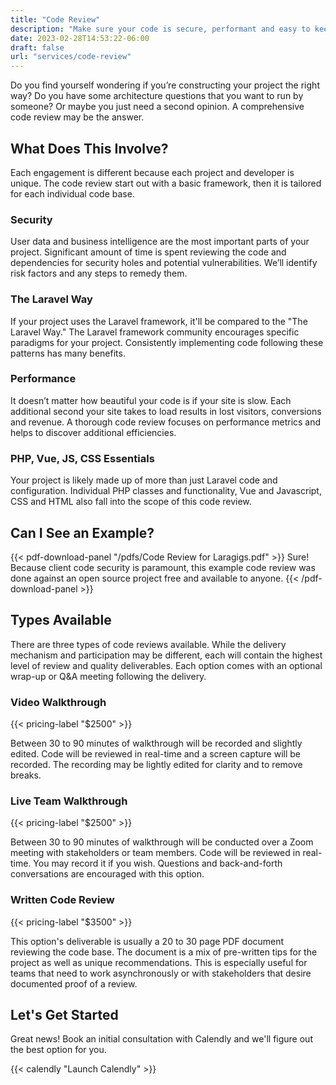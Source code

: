 ```yaml
---
title: "Code Review"
description: "Make sure your code is secure, performant and easy to keep current."
date: 2023-02-28T14:53:22-06:00
draft: false
url: "services/code-review"
---
```

Do you find yourself wondering if you’re constructing your project the right way? Do you have some architecture questions that you want to run by someone? Or maybe you just need a second opinion. A comprehensive code review may be the answer.

## What Does This Involve?

Each engagement is different because each project and developer is unique. The code review start out with a basic framework, then it is tailored for each individual code base.

### Security

User data and business intelligence are the most important parts of your project. Significant amount of time is spent reviewing the code and dependencies for security holes and potential vulnerabilities. We’ll identify risk factors and any steps to remedy them.

### The Laravel Way

If your project uses the Laravel framework, it'll be compared to the "The Laravel Way." The Laravel framework community encourages specific paradigms for your project. Consistently implementing code following these patterns has many benefits.

### Performance

It doesn’t matter how beautiful your code is if your site is slow. Each additional second your site takes to load results in lost visitors, conversions and revenue. A thorough code review focuses on performance metrics and helps to discover additional efficiencies.

### PHP, Vue, JS, CSS Essentials

Your project is likely made up of more than just Laravel code and configuration. Individual PHP classes and functionality, Vue and Javascript, CSS and HTML also fall into the scope of this code review.

## Can I See an Example?

{{< pdf-download-panel "/pdfs/Code Review for Laragigs.pdf" >}}
Sure! Because client code security is paramount, this example code review was done against an open source project free and available to anyone.
{{< /pdf-download-panel >}}

## Types Available

There are three types of code reviews available.  While the delivery mechanism and participation may be different, each will contain the highest level of review and quality deliverables.  Each option comes with an optional wrap-up or Q&A meeting following the delivery.

### Video Walkthrough

{{< pricing-label "$2500" >}}

Between 30 to 90 minutes of walkthrough will be recorded and slightly edited.  Code will be reviewed in real-time and a screen capture will be recorded.  The recording may be lightly edited for clarity and to remove breaks.

### Live Team Walkthrough

{{< pricing-label "$2500" >}}

Between 30 to 90 minutes of walkthrough will be conducted over a Zoom meeting with stakeholders or team members.  Code will be reviewed in real-time.  You may record it if you wish.  Questions and back-and-forth conversations are encouraged with this option.

### Written Code Review

{{< pricing-label "$3500" >}}

This option's deliverable is usually a 20 to 30 page PDF document reviewing the code base.  The document is a mix of pre-written tips for the project as well as unique recommendations. This is especially useful for teams that need to work asynchronously or with stakeholders that desire documented proof of a review.

## Let's Get Started

Great news! Book an initial consultation with Calendly and we'll figure out the best option for you.

{{< calendly "Launch Calendly" >}}

